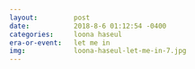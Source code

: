 ```yaml
---
layout:         post
date:           2018-8-6 01:12:54 -0400
categories:     loona haseul
era-or-event:   let me in
img:            loona-haseul-let-me-in-7.jpg
---
```

